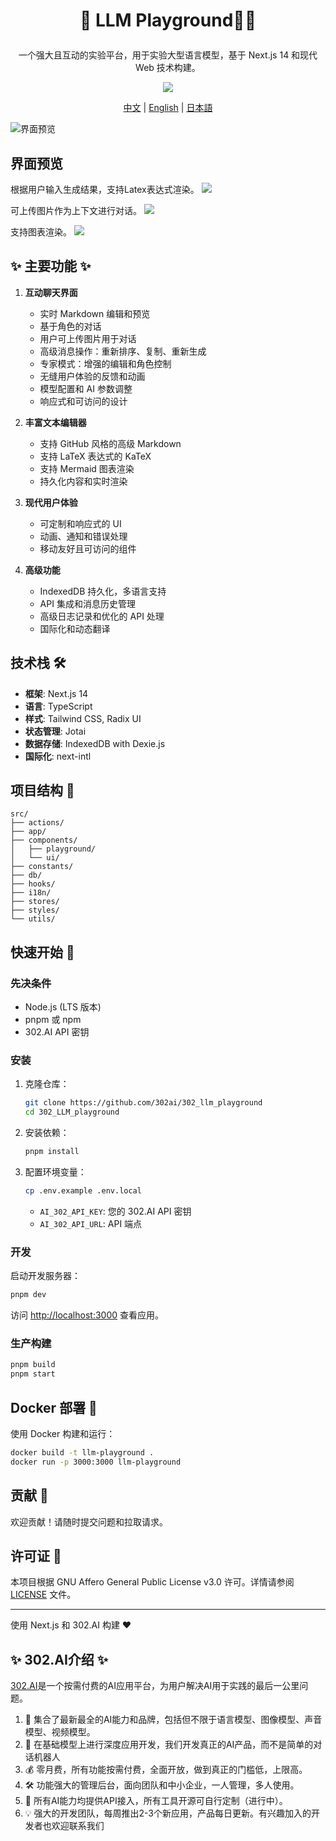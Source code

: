 # <p align="center">🤖 LLM Playground🚀✨</p>

<p align="center">一个强大且互动的实验平台，用于实验大型语言模型，基于 Next.js 14 和现代 Web 技术构建。</p>

<p align="center"><a href="https://302.ai/apis/" target="blank"><img src="https://file.302ai.cn/gpt/imgs/github/302_badge.png" /></a></p >

<p align="center"><a href="README_zh.md">中文</a> | <a href="README.md">English</a> | <a href="README_ja.md">日本語</a></p>

![界面预览](docs/302-LLM-游乐场.png) 

## 界面预览
   根据用户输入生成结果，支持Latex表达式渲染。
   ![](docs/LLM1.png)     

   可上传图片作为上下文进行对话。
   ![](docs/LLM2.png)     

   支持图表渲染。
   ![](docs/LLM3.png)
   
## ✨ 主要功能 ✨

1. **互动聊天界面**
   - 实时 Markdown 编辑和预览
   - 基于角色的对话
   - 用户可上传图片用于对话
   - 高级消息操作：重新排序、复制、重新生成
   - 专家模式：增强的编辑和角色控制
   - 无缝用户体验的反馈和动画
   - 模型配置和 AI 参数调整
   - 响应式和可访问的设计


2. **丰富文本编辑器**
   - 支持 GitHub 风格的高级 Markdown
   - 支持 LaTeX 表达式的 KaTeX
   - 支持 Mermaid 图表渲染
   - 持久化内容和实时渲染


3. **现代用户体验**
   - 可定制和响应式的 UI
   - 动画、通知和错误处理
   - 移动友好且可访问的组件

4. **高级功能**
   - IndexedDB 持久化，多语言支持
   - API 集成和消息历史管理
   - 高级日志记录和优化的 API 处理
   - 国际化和动态翻译

## 技术栈 🛠️

- **框架**: Next.js 14
- **语言**: TypeScript
- **样式**: Tailwind CSS, Radix UI
- **状态管理**: Jotai
- **数据存储**: IndexedDB with Dexie.js
- **国际化**: next-intl

## 项目结构 📁

```plaintext
src/
├── actions/
├── app/
├── components/
│   ├── playground/
│   └── ui/
├── constants/
├── db/
├── hooks/
├── i18n/
├── stores/
├── styles/
└── utils/
```

## 快速开始 🚀

### 先决条件

- Node.js (LTS 版本)
- pnpm 或 npm
- 302.AI API 密钥

### 安装

1. 克隆仓库：
   ```bash
   git clone https://github.com/302ai/302_llm_playground
   cd 302_LLM_playground
   ```
   
2. 安装依赖：
   ```bash
   pnpm install
   ```

3. 配置环境变量：
   ```bash
   cp .env.example .env.local
   ```

   - `AI_302_API_KEY`: 您的 302.AI API 密钥
   - `AI_302_API_URL`: API 端点

### 开发

启动开发服务器：

```bash
pnpm dev
```

访问 [http://localhost:3000](http://localhost:3000) 查看应用。

### 生产构建

```bash
pnpm build
pnpm start
```

## Docker 部署 🐳

使用 Docker 构建和运行：

```bash
docker build -t llm-playground .
docker run -p 3000:3000 llm-playground
```

## 贡献 🤝

欢迎贡献！请随时提交问题和拉取请求。

## 许可证 📜

本项目根据 GNU Affero General Public License v3.0 许可。详情请参阅 [LICENSE](LICENSE) 文件。

---

使用 Next.js 和 302.AI 构建 ❤️

## ✨ 302.AI介绍 ✨
[302.AI](https://302.ai)是一个按需付费的AI应用平台，为用户解决AI用于实践的最后一公里问题。
1. 🧠 集合了最新最全的AI能力和品牌，包括但不限于语言模型、图像模型、声音模型、视频模型。
2. 🚀 在基础模型上进行深度应用开发，我们开发真正的AI产品，而不是简单的对话机器人
3. 💰 零月费，所有功能按需付费，全面开放，做到真正的门槛低，上限高。
4. 🛠 功能强大的管理后台，面向团队和中小企业，一人管理，多人使用。
5. 🔗 所有AI能力均提供API接入，所有工具开源可自行定制（进行中）。
6. 💡 强大的开发团队，每周推出2-3个新应用，产品每日更新。有兴趣加入的开发者也欢迎联系我们

